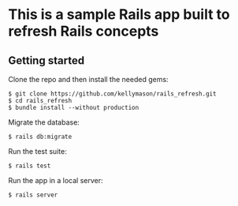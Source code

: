 # This is a sample Rails app built to refresh Rails concepts

## Getting started

Clone the repo and then install the needed gems:

```
$ git clone https://github.com/kellymason/rails_refresh.git
$ cd rails_refresh
$ bundle install --without production
```

Migrate the database:

```
$ rails db:migrate
```

Run the test suite:

```
$ rails test
```

Run the app in a local server:

```
$ rails server
```
